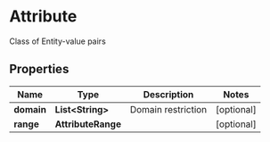 

# Attribute

Class of Entity-value pairs
## Properties

Name | Type | Description | Notes
------------ | ------------- | ------------- | -------------
**domain** | **List&lt;String&gt;** | Domain restriction |  [optional]
**range** | **AttributeRange** |  |  [optional]




